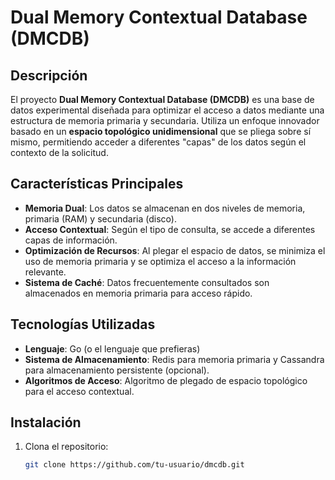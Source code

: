 # Dual Memory Contextual Database (DMCDB)

## Descripción
El proyecto **Dual Memory Contextual Database (DMCDB)** es una base de datos experimental diseñada para optimizar el acceso a datos mediante una estructura de memoria primaria y secundaria. Utiliza un enfoque innovador basado en un **espacio topológico unidimensional** que se pliega sobre sí mismo, permitiendo acceder a diferentes "capas" de los datos según el contexto de la solicitud.

## Características Principales
- **Memoria Dual**: Los datos se almacenan en dos niveles de memoria, primaria (RAM) y secundaria (disco).
- **Acceso Contextual**: Según el tipo de consulta, se accede a diferentes capas de información.
- **Optimización de Recursos**: Al plegar el espacio de datos, se minimiza el uso de memoria primaria y se optimiza el acceso a la información relevante.
- **Sistema de Caché**: Datos frecuentemente consultados son almacenados en memoria primaria para acceso rápido.

## Tecnologías Utilizadas
- **Lenguaje**: Go (o el lenguaje que prefieras)
- **Sistema de Almacenamiento**: Redis para memoria primaria y Cassandra para almacenamiento persistente (opcional).
- **Algoritmos de Acceso**: Algoritmo de plegado de espacio topológico para el acceso contextual.

## Instalación
1. Clona el repositorio:
   ```bash
   git clone https://github.com/tu-usuario/dmcdb.git
